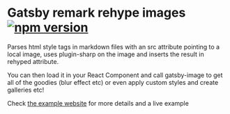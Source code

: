 # Gatsby remark rehype images [![npm version](https://badge.fury.io/js/gatsby-remark-rehype-images.svg)](https://badge.fury.io/js/gatsby-remark-rehype-images)

Parses html style tags in markdown files with an src attribute pointing to a
local image, uses plugin-sharp on the image and inserts the result in
rehyped attribute.

You can then load it in your React Component and call
gatsby-image to get all of the goodies (blur effect etc) or even apply
custom styles and create galleries etc!

Check [the example website](https://gatsby-remark-rehype-images.netlify.com/) for more details and a live example
